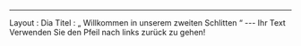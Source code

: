 ---
 Layout : Dia 
Titel : „ Willkommen in unserem zweiten Schlitten “ 
--- Ihr Text Verwenden Sie den Pfeil nach links zurück zu gehen!
